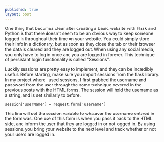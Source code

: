 ```yaml
---
published: true
layout: post
---
```


One thing that becomes clear after creating a basic website with Flask and Python is that there doesn't seem to be an obvious way to keep someone logged in throughout their time on your website. You could simply store their info in a dictionary, but as soon as they close the tab or their browser the data is cleared and they are logged out. When using any social media, you only have to log in once and you are logged in forever. This technique of persistant login functionality is called "Sessions".

Luckily sessions are pretty easy to implement, and they can be incredibly useful. Before starting, make sure you import sessions from the flask library. In my project where I used sessions, I first grabbed the username and password from the user through the same technique covered in the previous posts with the HTML forms. The session will hold the username as a string, and is set similarly to before.

	session['userName'] = request.form['username']
    
This line will set the session variable to whatever the username entered in the form was. One use of this form is when you pass it back to the HTML side, and inform the user that they are logged in or not logged in. By using sessions, you bring your website to the next level and track whether or not your users are logged in.
